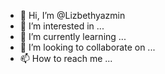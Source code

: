 - 👋 Hi, I’m @Lizbethyazmin
- 👀 I’m interested in ...
- 🌱 I’m currently learning ...
- 💞️ I’m looking to collaborate on ...
- 📫 How to reach me ...

<!---
Lizbethyazmin/Lizbethyazmin is a ✨ special ✨ repository because its `README.md` (this file) appears on your GitHub profile.
You can click the Preview link to take a look at your changes.
--->
